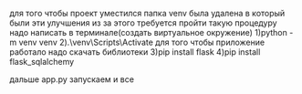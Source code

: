 
для того чтобы проект уместился папка venv была удалена в который были эти улучшения из за этого требуется пройти такую процедуру
надо написать в терминале(создать виртуальное окружение)
1)python -m venv venv
2).\venv\Scripts\Activate
для того чтобы приложение работало надо скачать библиотеки 
3)pip install flask
4)pip install flask_sqlalchemy

дальше app.py запускаем и все 